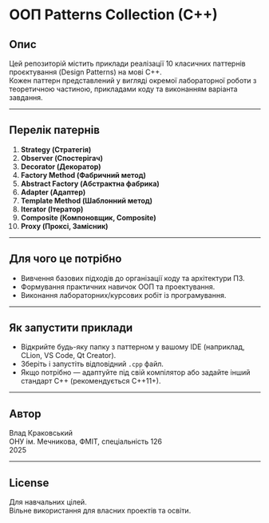 # ООП Patterns Collection (C++)

## Опис

Цей репозиторій містить приклади реалізації 10 класичних паттернів проєктування (Design Patterns) на мові C++.  
Кожен паттерн представлений у вигляді окремої лабораторної роботи з теоретичною частиною, прикладами коду та виконанням варіанта завдання.

---

## Перелік патернів

1. **Strategy (Стратегія)**
2. **Observer (Спостерігач)**
3. **Decorator (Декоратор)**
4. **Factory Method (Фабричний метод)**
5. **Abstract Factory (Абстрактна фабрика)**
6. **Adapter (Адаптер)**
7. **Template Method (Шаблонний метод)**
8. **Iterator (Ітератор)**
9. **Composite (Компоновщик, Composite)**
10. **Proxy (Проксі, Замісник)**

---

## Для чого це потрібно

- Вивчення базових підходів до організації коду та архітектури ПЗ.
- Формування практичних навичок ООП та проектування.
- Виконання лабораторних/курсових робіт із програмування.

---

## Як запустити приклади

- Відкрийте будь-яку папку з паттерном у вашому IDE (наприклад, CLion, VS Code, Qt Creator).
- Зберіть і запустіть відповідний `.cpp` файл.
- Якщо потрібно — адаптуйте під свій компілятор або задайте інший стандарт C++ (рекомендується C++11+).

---

## Автор

Влад Краковський  
ОНУ ім. Мечникова, ФМІТ, спеціальність 126  
2025

---

## License

Для навчальних цілей.  
Вільне використання для власних проектів та освіти.
